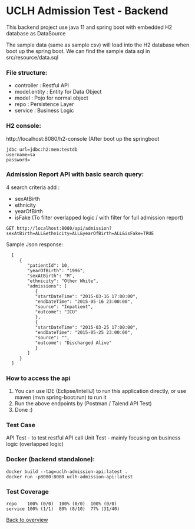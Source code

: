 # UCLH Admission Test - Backend

This backend project use java 11 and spring boot with embedded H2 database as DataSource

The sample data (same as sample csv) will load into the H2 database when boot up the spring boot.
We can find the sample data sql in src/resource/data.sql

### File structure:
- controller : Restful API 
- model.entity  : Entity for Data Object
- model         : Pojo for normal object
- repo          : Persistence Layer 
- service       : Business Logic

### H2 console:
http://localhost:8080/h2-console (After boot up the springboot

    jdbc url=jdbc:h2:mem:testdb    
    username=sa    
    password=

### Admission Report API with basic search query:

4 search criteria add : 
   - sexAtBirth 
   - ethnicity 
   - yearOfBirth
   - isFake (To filter overlapped logic / with filter for full admission report)

    GET http://localhost:8080/api/admission?sexAtBirth=ALL&ethnicity=ALL&yearOfBirth=ALL&isFake=TRUE

   Sample Json response:

      [
         {
            "patientId": 10,
            "yearOfBirth": "1996",
            "sexAtBirth": "M",
            "ethnicity": "Other White",
            "admissions": [
               {
               "startDateTime": "2015-03-16 17:00:00",
               "endDateTime": "2015-05-16 23:00:00",
               "source": "Inpatient",
               "outcome": "ICU"
               },
               {
               "startDateTime": "2015-03-25 17:00:00",
               "endDateTime": "2015-05-25 23:00:00",
               "source": "",
               "outcome": "Discharged Alive"
               }
            ]
         }
      ]

### How to access the api
1. You can use IDE (Eclipse/IntelliJ) to run this application directly, or
   use maven (mvn spring-boot:run) to run it
2. Run the above endpoints by (Postman / Talend API Test)
3. Done :)

### Test Case
API Test -  to test restful API call
Unit Test - mainly focusing on business logic (overlapped logic)

### Docker (backend standalone):

    docker build --tag=uclh-admission-api:latest .
    docker run -p8080:8080 uclh-admission-api:latest

### Test Coverage

    repo	100% (0/0)	100% (0/0)	100% (0/0)
    service	100% (1/1)	80% (8/10)	77% (31/40)

[Back to overview](../README.md)